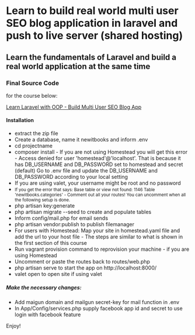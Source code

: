 <h1>Learn to build real world multi user SEO blog application in laravel and push to live server (shared hosting)</h1>
<h2>Learn the fundamentals of Laravel and build a real world application at the same time</h2>

<h3>Final Source Code</h3> for the course below:

<a href="https://www.udemy.com/learn-laravel-php-framework-building-multi-user-seo-blog-app/?couponCode=LARAVEL_KALORAAT_10" target="_blank">Learn Laravel with OOP - Build Multi User SEO Blog App</a>

<h4>Installation</h4>

<ul>
<li>extract the zip file</li>
  <li>Create a database, name it newitbooks and inform .env</li>
<li>cd projectname</li>
<li>composer install - If you are not using Homestead you will get this error - Access denied for user 'homestead'@'localhost'. That is because it has DB_USERNAME and DB_PASSWORD set to homestead and secret (default) Go to .env file and update the DB_USERNAME and DB_PASSWORD according to your local setting</li>
  <li>If you are using valet, your username might be root and no password </li>
<li><small>If you get the error that says: Base table or view not found: 1146 Table 'newitbooks.categories' - Comment out all your routes! You can uncomment when all the following setup is done.</small></li>
<li>php artisan key:generate</li>
<li>php artisan migrate --seed to create and populate tables</li>
<li>Inform config/mail.php for email sends</li>
<li>php artisan vendor:publish to publish filemanager</li>
<li>For users with Homestead: Map your site in homestead.yaml file and add the url to your host file - The steps are similar to what is shown in the first section of this course</li>
<li>Run vagrant provision command to reprovision your machine - if you are using Homestead</li>
  <li>Uncomment or paste the routes back to routes/web.php</li>
<li>php artisan serve to start the app on http://localhost:8000/</li>
  <li>valet open to open site if using valet</li>
</ul>

<h5>Make the necessary changes:</h5>
<ul>
<li>Add maigun domain and mailgun secret-key for mail function in .env</li>
<li>In App/Config/services.php supply facebook app id and secret to use login with facebook feature</li>
</ul>
Enjoy!
